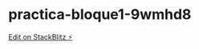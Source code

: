 # practica-bloque1-9wmhd8

[Edit on StackBlitz ⚡️](https://stackblitz.com/edit/practica-bloque1-9wmhd8)